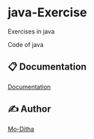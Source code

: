 # java-Exercise

Exercises in java

Code of java

## 📋 Documentation

[Documentation]()

## ✍ Author

[Mo-Ditha](https://github.com/Mo-Ditha)
